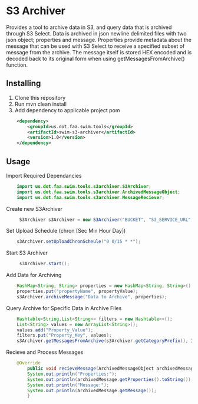 # S3 Archiver

Provides a tool to archive data in S3, and query data that is archived through S3 Select. Data is archived in json newline delimited files with two json object; properties and message. Properties provide metadata about the message that can be used with S3 Select to receive a specified subset of message from the archive. The message itself is stored HEX encoded and is decoded back to its original form when using getMessagesFromArchive() function. 

## Installing

  1. Clone this repository
  2. Run mvn clean install
  3. Add dependency to applicable project pom

```xml
	<dependency>
		<groupId>us.dot.faa.swim.tools</groupId>
		<artifactId>swim-s3-archiver</artifactId>
		<version>1.0</version>
	</dependency>
```

## Usage

Import Required Dependancies

```java
	import us.dot.faa.swim.tools.s3archiver.S3Archiver;
	import us.dot.faa.swim.tools.s3archiver.ArchivedMessageObject;
	import us.dot.faa.swim.tools.s3archiver.MessageReciever;	
```

Create new S3Archiver

```java
	 S3Archiver s3Archiver = new S3Archiver("BUCKET", "S3_SERVICE_URL", "S3_REGION", "S3_KEY", "S3_SECRET", "ARCHIVE_PREFIX", false);
```

Set Upload Schedule (chron [Sec Min Hour Day])

```java
	s3Archiver.setUploadChronScheule("0 0/15 * *");
```

Start S3 Archiver

```java
	 s3Archiver.start();	
```

Add Data for Archiving
	

```java
	HashMap<String, String> properties = new HashMap<String, String>();
	properties.put("propertyName", propertyValue);
	s3Archiver.archiveMessage("Data to Archive", properties);
```

Query Archive for Specific Data in Archive Files

```java
	Hashtable<String,List<String>> filters = new Hashtable<>();	
 	List<String> values = new ArrayList<String>();
	values.add("Property_Value");
	filters.put("Property_Key", values);
	s3Archiver.getMessagesFromArchive(s3Archiver.getCategoryPrefix(), Instant.now().minusSeconds(10 * 60 * 60), Instant.now(), filters, true, this);
```

Recieve and Process Messages

```java
	@Override
        public void recieveMessage(ArchivedMessageObject archivedMessage) {
	    System.out.println("Properties:");
	    System.out.println(archivedMessage.getProperties().toString());
	    System.out.println("Message:");
	    System.out.println(archivedMessage.getMessage());
        }
```
